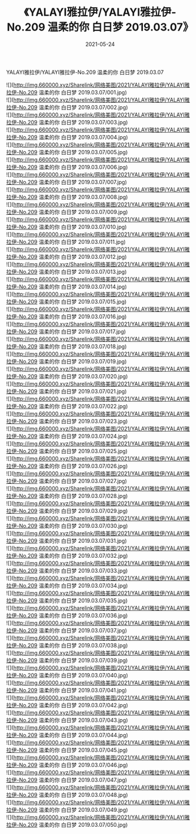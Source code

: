 ﻿---
layout: post
title:  《YALAYI雅拉伊/YALAYI雅拉伊-No.209 温柔的你 白日梦 2019.03.07》
date:   2021-05-24
img: http://img.660000.xyz/Sharelink/网络美图/2021/YALAYI雅拉伊/YALAYI雅拉伊-No.209 温柔的你 白日梦 2019.03.07/000.jpg
categories: [美女, 清纯, 唯美]
---

YALAYI雅拉伊/YALAYI雅拉伊-No.209 温柔的你 白日梦 2019.03.07

 ![](http://img.660000.xyz/Sharelink/网络美图/2021/YALAYI雅拉伊/YALAYI雅拉伊-No.209 温柔的你 白日梦 2019.03.07/001.jpg) <br>![](http://img.660000.xyz/Sharelink/网络美图/2021/YALAYI雅拉伊/YALAYI雅拉伊-No.209 温柔的你 白日梦 2019.03.07/002.jpg) <br>![](http://img.660000.xyz/Sharelink/网络美图/2021/YALAYI雅拉伊/YALAYI雅拉伊-No.209 温柔的你 白日梦 2019.03.07/003.jpg) <br>![](http://img.660000.xyz/Sharelink/网络美图/2021/YALAYI雅拉伊/YALAYI雅拉伊-No.209 温柔的你 白日梦 2019.03.07/004.jpg) <br>![](http://img.660000.xyz/Sharelink/网络美图/2021/YALAYI雅拉伊/YALAYI雅拉伊-No.209 温柔的你 白日梦 2019.03.07/005.jpg) <br>![](http://img.660000.xyz/Sharelink/网络美图/2021/YALAYI雅拉伊/YALAYI雅拉伊-No.209 温柔的你 白日梦 2019.03.07/006.jpg) <br>![](http://img.660000.xyz/Sharelink/网络美图/2021/YALAYI雅拉伊/YALAYI雅拉伊-No.209 温柔的你 白日梦 2019.03.07/007.jpg) <br>![](http://img.660000.xyz/Sharelink/网络美图/2021/YALAYI雅拉伊/YALAYI雅拉伊-No.209 温柔的你 白日梦 2019.03.07/008.jpg) <br>![](http://img.660000.xyz/Sharelink/网络美图/2021/YALAYI雅拉伊/YALAYI雅拉伊-No.209 温柔的你 白日梦 2019.03.07/009.jpg) <br>![](http://img.660000.xyz/Sharelink/网络美图/2021/YALAYI雅拉伊/YALAYI雅拉伊-No.209 温柔的你 白日梦 2019.03.07/010.jpg) <br>![](http://img.660000.xyz/Sharelink/网络美图/2021/YALAYI雅拉伊/YALAYI雅拉伊-No.209 温柔的你 白日梦 2019.03.07/011.jpg) <br>![](http://img.660000.xyz/Sharelink/网络美图/2021/YALAYI雅拉伊/YALAYI雅拉伊-No.209 温柔的你 白日梦 2019.03.07/012.jpg) <br>![](http://img.660000.xyz/Sharelink/网络美图/2021/YALAYI雅拉伊/YALAYI雅拉伊-No.209 温柔的你 白日梦 2019.03.07/013.jpg) <br>![](http://img.660000.xyz/Sharelink/网络美图/2021/YALAYI雅拉伊/YALAYI雅拉伊-No.209 温柔的你 白日梦 2019.03.07/014.jpg) <br>![](http://img.660000.xyz/Sharelink/网络美图/2021/YALAYI雅拉伊/YALAYI雅拉伊-No.209 温柔的你 白日梦 2019.03.07/015.jpg) <br>![](http://img.660000.xyz/Sharelink/网络美图/2021/YALAYI雅拉伊/YALAYI雅拉伊-No.209 温柔的你 白日梦 2019.03.07/016.jpg) <br>![](http://img.660000.xyz/Sharelink/网络美图/2021/YALAYI雅拉伊/YALAYI雅拉伊-No.209 温柔的你 白日梦 2019.03.07/017.jpg) <br>![](http://img.660000.xyz/Sharelink/网络美图/2021/YALAYI雅拉伊/YALAYI雅拉伊-No.209 温柔的你 白日梦 2019.03.07/018.jpg) <br>![](http://img.660000.xyz/Sharelink/网络美图/2021/YALAYI雅拉伊/YALAYI雅拉伊-No.209 温柔的你 白日梦 2019.03.07/019.jpg) <br>![](http://img.660000.xyz/Sharelink/网络美图/2021/YALAYI雅拉伊/YALAYI雅拉伊-No.209 温柔的你 白日梦 2019.03.07/020.jpg) <br>![](http://img.660000.xyz/Sharelink/网络美图/2021/YALAYI雅拉伊/YALAYI雅拉伊-No.209 温柔的你 白日梦 2019.03.07/021.jpg) <br>![](http://img.660000.xyz/Sharelink/网络美图/2021/YALAYI雅拉伊/YALAYI雅拉伊-No.209 温柔的你 白日梦 2019.03.07/022.jpg) <br>![](http://img.660000.xyz/Sharelink/网络美图/2021/YALAYI雅拉伊/YALAYI雅拉伊-No.209 温柔的你 白日梦 2019.03.07/023.jpg) <br>![](http://img.660000.xyz/Sharelink/网络美图/2021/YALAYI雅拉伊/YALAYI雅拉伊-No.209 温柔的你 白日梦 2019.03.07/024.jpg) <br>![](http://img.660000.xyz/Sharelink/网络美图/2021/YALAYI雅拉伊/YALAYI雅拉伊-No.209 温柔的你 白日梦 2019.03.07/025.jpg) <br>![](http://img.660000.xyz/Sharelink/网络美图/2021/YALAYI雅拉伊/YALAYI雅拉伊-No.209 温柔的你 白日梦 2019.03.07/026.jpg) <br>![](http://img.660000.xyz/Sharelink/网络美图/2021/YALAYI雅拉伊/YALAYI雅拉伊-No.209 温柔的你 白日梦 2019.03.07/027.jpg) <br>![](http://img.660000.xyz/Sharelink/网络美图/2021/YALAYI雅拉伊/YALAYI雅拉伊-No.209 温柔的你 白日梦 2019.03.07/028.jpg) <br>![](http://img.660000.xyz/Sharelink/网络美图/2021/YALAYI雅拉伊/YALAYI雅拉伊-No.209 温柔的你 白日梦 2019.03.07/029.jpg) <br>![](http://img.660000.xyz/Sharelink/网络美图/2021/YALAYI雅拉伊/YALAYI雅拉伊-No.209 温柔的你 白日梦 2019.03.07/030.jpg) <br>![](http://img.660000.xyz/Sharelink/网络美图/2021/YALAYI雅拉伊/YALAYI雅拉伊-No.209 温柔的你 白日梦 2019.03.07/031.jpg) <br>![](http://img.660000.xyz/Sharelink/网络美图/2021/YALAYI雅拉伊/YALAYI雅拉伊-No.209 温柔的你 白日梦 2019.03.07/032.jpg) <br>![](http://img.660000.xyz/Sharelink/网络美图/2021/YALAYI雅拉伊/YALAYI雅拉伊-No.209 温柔的你 白日梦 2019.03.07/033.jpg) <br>![](http://img.660000.xyz/Sharelink/网络美图/2021/YALAYI雅拉伊/YALAYI雅拉伊-No.209 温柔的你 白日梦 2019.03.07/034.jpg) <br>![](http://img.660000.xyz/Sharelink/网络美图/2021/YALAYI雅拉伊/YALAYI雅拉伊-No.209 温柔的你 白日梦 2019.03.07/035.jpg) <br>![](http://img.660000.xyz/Sharelink/网络美图/2021/YALAYI雅拉伊/YALAYI雅拉伊-No.209 温柔的你 白日梦 2019.03.07/036.jpg) <br>![](http://img.660000.xyz/Sharelink/网络美图/2021/YALAYI雅拉伊/YALAYI雅拉伊-No.209 温柔的你 白日梦 2019.03.07/037.jpg) <br>![](http://img.660000.xyz/Sharelink/网络美图/2021/YALAYI雅拉伊/YALAYI雅拉伊-No.209 温柔的你 白日梦 2019.03.07/038.jpg) <br>![](http://img.660000.xyz/Sharelink/网络美图/2021/YALAYI雅拉伊/YALAYI雅拉伊-No.209 温柔的你 白日梦 2019.03.07/039.jpg) <br>![](http://img.660000.xyz/Sharelink/网络美图/2021/YALAYI雅拉伊/YALAYI雅拉伊-No.209 温柔的你 白日梦 2019.03.07/040.jpg) <br>![](http://img.660000.xyz/Sharelink/网络美图/2021/YALAYI雅拉伊/YALAYI雅拉伊-No.209 温柔的你 白日梦 2019.03.07/041.jpg) <br>![](http://img.660000.xyz/Sharelink/网络美图/2021/YALAYI雅拉伊/YALAYI雅拉伊-No.209 温柔的你 白日梦 2019.03.07/042.jpg) <br>![](http://img.660000.xyz/Sharelink/网络美图/2021/YALAYI雅拉伊/YALAYI雅拉伊-No.209 温柔的你 白日梦 2019.03.07/043.jpg) <br>![](http://img.660000.xyz/Sharelink/网络美图/2021/YALAYI雅拉伊/YALAYI雅拉伊-No.209 温柔的你 白日梦 2019.03.07/044.jpg) <br>![](http://img.660000.xyz/Sharelink/网络美图/2021/YALAYI雅拉伊/YALAYI雅拉伊-No.209 温柔的你 白日梦 2019.03.07/045.jpg) <br>![](http://img.660000.xyz/Sharelink/网络美图/2021/YALAYI雅拉伊/YALAYI雅拉伊-No.209 温柔的你 白日梦 2019.03.07/046.jpg) <br>![](http://img.660000.xyz/Sharelink/网络美图/2021/YALAYI雅拉伊/YALAYI雅拉伊-No.209 温柔的你 白日梦 2019.03.07/047.jpg) <br>![](http://img.660000.xyz/Sharelink/网络美图/2021/YALAYI雅拉伊/YALAYI雅拉伊-No.209 温柔的你 白日梦 2019.03.07/048.jpg) <br>![](http://img.660000.xyz/Sharelink/网络美图/2021/YALAYI雅拉伊/YALAYI雅拉伊-No.209 温柔的你 白日梦 2019.03.07/049.jpg) <br>![](http://img.660000.xyz/Sharelink/网络美图/2021/YALAYI雅拉伊/YALAYI雅拉伊-No.209 温柔的你 白日梦 2019.03.07/050.jpg) <br>
